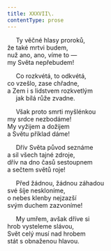 ```yaml
---
title: XXXVII\.
contentType: prose
---
```


     Ty věčné hlasy proroků,  
že také mrtvi budem,  
nuž ano, ano, víme to —  
my Světa nepřebudem!

     Co rozkvétá, to odkvétá,  
co vzešlo, zase chřadne,  
a Zem i s lidstvem rozkvetlým  
     jak bílá růže zvadne.

     Však proto smrti myšlénkou  
my srdce nezbodáme!  
My vyžijem a dožijem  
a Světu příklad dáme!

     Dřív Světa původ seznáme  
a sil všech tajné zdroje,  
dřív na dno časů sestoupnem  
a sečtem světů roje!

     Před žádnou, žádnou záhadou  
své šíje neskloníme,  
o nebes klenby nejzazší  
svým duchem zazvoníme!

     My umřem, avšak dříve si  
hrob vysteleme slávou,  
Svět celý musí nad hrobem  
stát s obnaženou hlavou.
